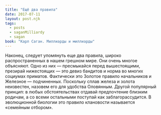 ```yaml
---
title: "Ещё два правила"
date: 2017-07-11
layout: post.njk
tags:
  - posts
  - saganMilliardy
  - sagan
book: "Карл Саган. Миллиарды и миллиарды"
---
```


Наконец, следует упомянуть еще два правила, широко распространенных в нашем грешном мире. Они очень многое объясняют. Одно из них — пресмыкайся перед вышестоящими, презирай нижестоящих — это девиз бандитов и норма во многих социумах приматов. Фактически это Золотое правило начальников и Железное — подчиненных. Поскольку сплав железа и золота неизвестен, назовем его для удобства Оловянным. Другой популярный принцип: в любых обстоятельствах отдавай предпочтение близким родичам, а со всеми остальными поступай как заблагорассудится. В эволюционной биологии это правило клановости называется «семейным отбором».
